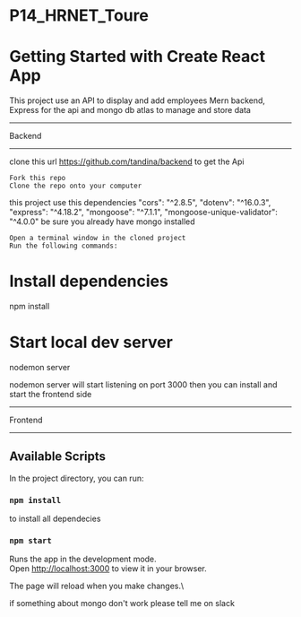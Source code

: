 # P14_HRNET_Toure
# Getting Started with Create React App

This project use an API to display and add employees
Mern backend, Express for the api and mongo db atlas to manage and store data

******************************
Backend
******************************

clone this url https://github.com/tandina/backend
to get the Api

    Fork this repo
    Clone the repo onto your computer

  this project use this dependencies
      "cors": "^2.8.5",
      "dotenv": "^16.0.3",
      "express": "^4.18.2",
      "mongoose": "^7.1.1",
      "mongoose-unique-validator": "^4.0.0"
  be sure you already have mongo installed

    Open a terminal window in the cloned project
    Run the following commands:

# Install dependencies
npm install

# Start local dev server
nodemon server

nodemon server will start listening on port 3000
then you can install and start the frontend side


******************************
Frontend
******************************
## Available Scripts

In the project directory, you can run:

### `npm install`
to install all dependecies

### `npm start`

Runs the app in the development mode.\
Open [http://localhost:3000](http://localhost:3001) to view it in your browser.

The page will reload when you make changes.\

if something about mongo don't work please tell me on slack
